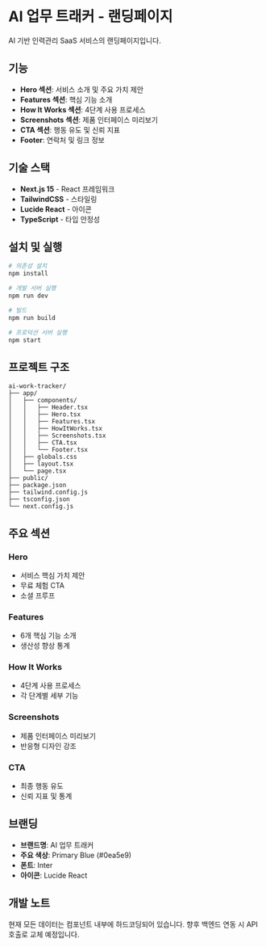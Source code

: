 # AI 업무 트래커 - 랜딩페이지

AI 기반 인력관리 SaaS 서비스의 랜딩페이지입니다.

## 기능

- **Hero 섹션**: 서비스 소개 및 주요 가치 제안
- **Features 섹션**: 핵심 기능 소개
- **How It Works 섹션**: 4단계 사용 프로세스
- **Screenshots 섹션**: 제품 인터페이스 미리보기
- **CTA 섹션**: 행동 유도 및 신뢰 지표
- **Footer**: 연락처 및 링크 정보

## 기술 스택

- **Next.js 15** - React 프레임워크
- **TailwindCSS** - 스타일링
- **Lucide React** - 아이콘
- **TypeScript** - 타입 안정성

## 설치 및 실행

```bash
# 의존성 설치
npm install

# 개발 서버 실행
npm run dev

# 빌드
npm run build

# 프로덕션 서버 실행
npm start
```

## 프로젝트 구조

```
ai-work-tracker/
├── app/
│   ├── components/
│   │   ├── Header.tsx
│   │   ├── Hero.tsx
│   │   ├── Features.tsx
│   │   ├── HowItWorks.tsx
│   │   ├── Screenshots.tsx
│   │   ├── CTA.tsx
│   │   └── Footer.tsx
│   ├── globals.css
│   ├── layout.tsx
│   └── page.tsx
├── public/
├── package.json
├── tailwind.config.js
├── tsconfig.json
└── next.config.js
```

## 주요 섹션

### Hero
- 서비스 핵심 가치 제안
- 무료 체험 CTA
- 소셜 프루프

### Features
- 6개 핵심 기능 소개
- 생산성 향상 통계

### How It Works
- 4단계 사용 프로세스
- 각 단계별 세부 기능

### Screenshots
- 제품 인터페이스 미리보기
- 반응형 디자인 강조

### CTA
- 최종 행동 유도
- 신뢰 지표 및 통계

## 브랜딩

- **브랜드명**: AI 업무 트래커
- **주요 색상**: Primary Blue (#0ea5e9)
- **폰트**: Inter
- **아이콘**: Lucide React

## 개발 노트

현재 모든 데이터는 컴포넌트 내부에 하드코딩되어 있습니다. 향후 백엔드 연동 시 API 호출로 교체 예정입니다. 